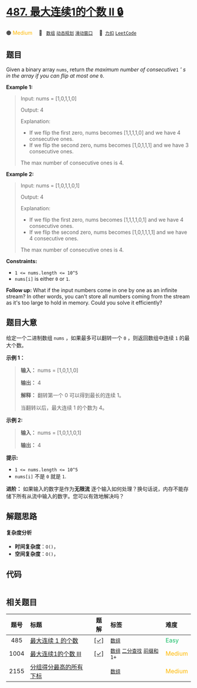 # [487. 最大连续1的个数 II 🔒](https://2xiao.github.io/leetcode-js/problem/0487.html)

🟠 <font color=#ffb800>Medium</font>&emsp; 🔖&ensp; [`数组`](/tag/array.md) [`动态规划`](/tag/dynamic-programming.md) [`滑动窗口`](/tag/sliding-window.md)&emsp; 🔗&ensp;[`力扣`](https://leetcode.cn/problems/max-consecutive-ones-ii) [`LeetCode`](https://leetcode.com/problems/max-consecutive-ones-ii)

## 题目

Given a binary array `nums`, return _the maximum number of consecutive_`1` _'
s in the array if you can flip at most one_ `0`.



**Example 1:**

> Input: nums = [1,0,1,1,0]
> 
> Output: 4
> 
> Explanation: 
> - If we flip the first zero, nums becomes [1,1,1,1,0] and we have 4 consecutive ones.
> - If we flip the second zero, nums becomes [1,0,1,1,1] and we have 3 consecutive ones.
> 
> The max number of consecutive ones is 4.

**Example 2:**

> Input: nums = [1,0,1,1,0,1]
> 
> Output: 4
> 
> Explanation: 
> - If we flip the first zero, nums becomes [1,1,1,1,0,1] and we have 4 consecutive ones.
> - If we flip the second zero, nums becomes [1,0,1,1,1,1] and we have 4 consecutive ones.
> 
> The max number of consecutive ones is 4.

**Constraints:**

  * `1 <= nums.length <= 10^5`
  * `nums[i]` is either `0` or `1`.



**Follow up:** What if the input numbers come in one by one as an infinite
stream? In other words, you can't store all numbers coming from the stream as
it's too large to hold in memory. Could you solve it efficiently?


## 题目大意

给定一个二进制数组 `nums` ，如果最多可以翻转一个 `0` ，则返回数组中连续 `1` 的最大个数。



**示例 1：**

> 
> 
> 
> 
> 
> **输入：** nums = [1,0,1,1,0]
> 
> **输出：** 4
> 
> **解释：** 翻转第一个 0 可以得到最长的连续 1。
> 
> > 
>  当翻转以后，最大连续 1 的个数为 4。
> 
> 

**示例 2:**

> 
> 
> 
> 
> 
> **输入：** nums = [1,0,1,1,0,1]
> 
> **输出：** 4
> 
> 



**提示:**

  * `1 <= nums.length <= 10^5`
  * `nums[i]` 不是 `0` 就是 `1`.



**进阶：** 如果输入的数字是作为**无限流** 逐个输入如何处理？换句话说，内存不能存储下所有从流中输入的数字。您可以有效地解决吗？


## 解题思路

#### 复杂度分析

- **时间复杂度**：`O()`，
- **空间复杂度**：`O()`，

## 代码

```javascript

```

## 相关题目

<!-- prettier-ignore -->
| 题号 | 标题 | 题解 | 标签 | 难度 |
| :------: | :------ | :------: | :------ | :------ |
| 485 | [最大连续 1 的个数](https://leetcode.com/problems/max-consecutive-ones) | [[✓]](/problem/0485.md) |  [`数组`](/tag/array.md) | <font color=#15bd66>Easy</font> |
| 1004 | [最大连续1的个数 III](https://leetcode.com/problems/max-consecutive-ones-iii) | [[✓]](/problem/1004.md) |  [`数组`](/tag/array.md) [`二分查找`](/tag/binary-search.md) [`前缀和`](/tag/prefix-sum.md) `1+` | <font color=#ffb800>Medium</font> |
| 2155 | [分组得分最高的所有下标](https://leetcode.com/problems/all-divisions-with-the-highest-score-of-a-binary-array) |  |  [`数组`](/tag/array.md) | <font color=#ffb800>Medium</font> |